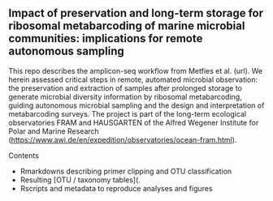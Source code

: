 ## Impact of preservation and long-term storage for ribosomal metabarcoding of marine microbial communities: implications for remote autonomous sampling  

This repo describes the amplicon-seq workflow from Metfies et al. (url). We herein assessed critical steps in remote, automated microbial observation: the preservation and extraction of samples after prolonged storage to generate microbial diversity information by ribosomal metabarcoding, guiding autonomous microbial sampling and the design and interpretation of metabarcoding surveys. The project is part of the long-term ecological observatories FRAM and HAUSGARTEN of the Alfred Wegener Institute for Polar and Marine Research (https://www.awi.de/en/expedition/observatories/ocean-fram.html).

Contents

- Rmarkdowns describing primer clipping and OTU classification
- Resulting [OTU / taxonomy tables](.
- Rscripts and metadata to reproduce analyses and figures
